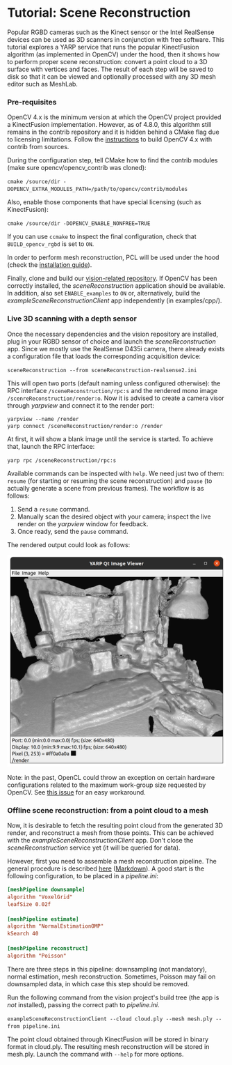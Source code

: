 # Tutorial: Scene Reconstruction

Popular RGBD cameras such as the Kinect sensor or the Intel RealSense devices can be used as 3D scanners in conjunction with free software. This tutorial explores a YARP service that runs the popular KinectFusion algorithm (as implemented in OpenCV) under the hood, then it shows how to perform proper scene reconstruction: convert a point cloud to a 3D surface with vertices and faces. The result of each step will be saved to disk so that it can be viewed and optionally processed with any 3D mesh editor such as MeshLab.

### Pre-requisites

OpenCV 4.x is the minimum version at which the OpenCV project provided a KinectFusion implementation. However, as of 4.8.0, this algorithm still remains in the contrib repository and it is hidden behind a CMake flag due to licensing limitations. Follow the [instructions](https://github.com/roboticslab-uc3m/installation-guides/blob/master/install-opencv.md) to build OpenCV 4.x with contrib from sources.

During the configuration step, tell CMake how to find the contrib modules (make sure opencv/opencv_contrib was cloned):

`cmake /source/dir -DOPENCV_EXTRA_MODULES_PATH=/path/to/opencv/contrib/modules`

Also, enable those components that have special licensing (such as KinectFusion):

`cmake /source/dir -DOPENCV_ENABLE_NONFREE=TRUE`

If you can use `ccmake` to inspect the final configuration, check that `BUILD_opencv_rgbd` is set to `ON`.

In order to perform mesh reconstruction, PCL will be used under the hood (check the [installation guide](https://github.com/roboticslab-uc3m/installation-guides/blob/master/install-pcl.md)).

Finally, clone and build our [vision-related repository](https://github.com/roboticslab-uc3m/vision). If OpenCV has been correctly installed, the *sceneReconstruction* application should be available. In addition, also set `ENABLE_examples` to `ON` or, alternatively, build the *exampleSceneReconstructionClient* app independently (in examples/cpp/).

### Live 3D scanning with a depth sensor

Once the necessary dependencies and the vision repository are installed, plug in your RGBD sensor of choice and launch the *sceneReconstruction* app. Since we mostly use the RealSense D435i camera, there already exists a configuration file that loads the corresponding acquisition device:

`sceneReconstruction --from sceneReconstruction-realsense2.ini`

This will open two ports (default naming unless configured otherwise): the RPC interface `/sceneReconstruction/rpc:s` and the rendered mono image `/scenreReconstruction/render:o`. Now it is advised to create a camera visor through *yarpview* and connect it to the render port:

```
yarpview --name /render
yarp connect /sceneReconstruction/render:o /render
```

At first, it will show a blank image until the service is started. To achieve that, launch the RPC interface:

`yarp rpc /sceneReconstruction/rpc:s`

Available commands can be inspected with `help`. We need just two of them: `resume` (for starting or resuming the scene reconstruction) and `pause` (to actually generate a scene from previous frames). The workflow is as follows:

1. Send a `resume` command.
2. Manually scan the desired object with your camera; inspect the live render on the *yarpview* window for feedback.
3. Once ready, send the `pause` command.

The rendered output could look as follows:

![kinfu](../fig/kinfu.png)

Note: in the past, OpenCL could throw an exception on certain hardware configurations related to the maximum work-group size requested by OpenCV. See [this issue](https://github.com/opencv/opencv_contrib/issues/2422) for an easy workaround.

### Offline scene reconstruction: from a point cloud to a mesh

Now, it is desirable to fetch the resulting point cloud from the generated 3D render, and reconstruct a mesh from those points. This can be achieved with the *exampleSceneReconstructionClient* app. Don't close the *sceneReconstruction* service yet (it will be queried for data).

However, first you need to assemble a mesh reconstruction pipeline. The general procedure is described [here](https://robots.uc3m.es/vision/yarpcloudutils.html) ([Markdown](https://github.com/roboticslab-uc3m/vision/blob/master/libraries/YarpCloudUtils/README.md)). A good start is the following configuration, to be placed in a *pipeline.ini*:

```ini
[meshPipeline downsample]
algorithm "VoxelGrid"
leafSize 0.02f

[meshPipeline estimate]
algorithm "NormalEstimationOMP"
kSearch 40

[meshPipeline reconstruct]
algorithm "Poisson"
```

There are three steps in this pipeline: downsampling (not mandatory), normal estimation, mesh reconstruction. Sometimes, Poisson may fail on downsampled data, in which case this step should be removed.

Run the following command from the vision project's build tree (the app is *not* installed), passing the correct path to *pipeline.ini*.

`exampleSceneReconstructionClient --cloud cloud.ply --mesh mesh.ply --from pipeline.ini`

The point cloud obtained through KinectFusion will be stored in binary format in cloud.ply. The resulting mesh reconstruction will be stored in mesh.ply. Launch the command with `--help` for more options.
